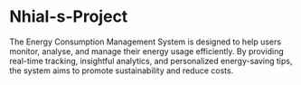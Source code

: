# Nhial-s-Project
The Energy Consumption Management System is designed to help users monitor, analyse, and manage  their energy usage efficiently.  By providing real-time tracking, insightful analytics, and personalized energy-saving tips, the system  aims to promote sustainability and reduce costs.
